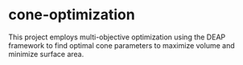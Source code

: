# cone-optimization
This project employs multi-objective optimization using the DEAP framework to find optimal cone parameters to maximize volume and minimize surface area.
